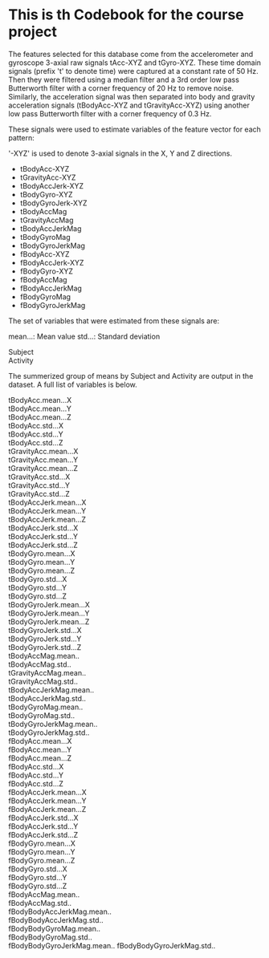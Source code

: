 # This is th Codebook for the course project

The features selected for this database come from the accelerometer and gyroscope 3-axial raw signals tAcc-XYZ and tGyro-XYZ. These time domain signals (prefix 't' to denote time) were captured at a constant rate of 50 Hz. Then they were filtered using a median filter and a 3rd order low pass Butterworth filter with a corner frequency of 20 Hz to remove noise. Similarly, the acceleration signal was then separated into body and gravity acceleration signals (tBodyAcc-XYZ and tGravityAcc-XYZ) using another low pass Butterworth filter with a corner frequency of 0.3 Hz. 

These signals were used to estimate variables of the feature vector for each pattern:  

'-XYZ' is used to denote 3-axial signals in the X, Y and Z directions.

- tBodyAcc-XYZ
- tGravityAcc-XYZ
- tBodyAccJerk-XYZ
- tBodyGyro-XYZ
- tBodyGyroJerk-XYZ
- tBodyAccMag
- tGravityAccMag
- tBodyAccJerkMag
- tBodyGyroMag
- tBodyGyroJerkMag
- fBodyAcc-XYZ
- fBodyAccJerk-XYZ
- fBodyGyro-XYZ
- fBodyAccMag
- fBodyAccJerkMag
- fBodyGyroMag
- fBodyGyroJerkMag

The set of variables that were estimated from these signals are: 

mean...: Mean value
std...: Standard deviation

Subject                     
Activity 

The summerized group of means by Subject and Activity are output in the dataset. A full list of variables is below. 

                   
tBodyAcc.mean...X           
tBodyAcc.mean...Y          
tBodyAcc.mean...Z           
tBodyAcc.std...X            
tBodyAcc.std...Y            
tBodyAcc.std...Z           
tGravityAcc.mean...X        
tGravityAcc.mean...Y        
tGravityAcc.mean...Z        
tGravityAcc.std...X        
tGravityAcc.std...Y         
tGravityAcc.std...Z         
tBodyAccJerk.mean...X       
tBodyAccJerk.mean...Y      
tBodyAccJerk.mean...Z       
tBodyAccJerk.std...X        
tBodyAccJerk.std...Y        
tBodyAccJerk.std...Z       
tBodyGyro.mean...X          
tBodyGyro.mean...Y          
tBodyGyro.mean...Z          
tBodyGyro.std...X          
tBodyGyro.std...Y           
tBodyGyro.std...Z           
tBodyGyroJerk.mean...X      
tBodyGyroJerk.mean...Y     
tBodyGyroJerk.mean...Z      
tBodyGyroJerk.std...X       
tBodyGyroJerk.std...Y       
tBodyGyroJerk.std...Z      
tBodyAccMag.mean..          
tBodyAccMag.std..           
tGravityAccMag.mean..       
tGravityAccMag.std..       
tBodyAccJerkMag.mean..     
tBodyAccJerkMag.std..       
tBodyGyroMag.mean..         
tBodyGyroMag.std..         
tBodyGyroJerkMag.mean..     
tBodyGyroJerkMag.std..      
fBodyAcc.mean...X           
fBodyAcc.mean...Y          
fBodyAcc.mean...Z           
fBodyAcc.std...X            
fBodyAcc.std...Y            
fBodyAcc.std...Z           
fBodyAccJerk.mean...X       
fBodyAccJerk.mean...Y       
fBodyAccJerk.mean...Z       
fBodyAccJerk.std...X       
fBodyAccJerk.std...Y        
fBodyAccJerk.std...Z        
fBodyGyro.mean...X          
fBodyGyro.mean...Y         
fBodyGyro.mean...Z          
fBodyGyro.std...X           
fBodyGyro.std...Y           
fBodyGyro.std...Z          
fBodyAccMag.mean..          
fBodyAccMag.std..           
fBodyBodyAccJerkMag.mean..  
fBodyBodyAccJerkMag.std..  
fBodyBodyGyroMag.mean..     
fBodyBodyGyroMag.std..      
fBodyBodyGyroJerkMag.mean..
fBodyBodyGyroJerkMag.std..
